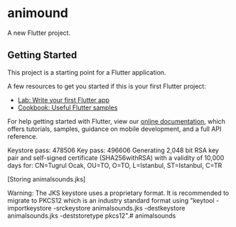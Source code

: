 # animound

A new Flutter project.

## Getting Started

This project is a starting point for a Flutter application.

A few resources to get you started if this is your first Flutter project:

- [Lab: Write your first Flutter app](https://flutter.dev/docs/get-started/codelab)
- [Cookbook: Useful Flutter samples](https://flutter.dev/docs/cookbook)

For help getting started with Flutter, view our
[online documentation](https://flutter.dev/docs), which offers tutorials,
samples, guidance on mobile development, and a full API reference.

Keystore pass: 478506
Key pass: 496606
Generating 2,048 bit RSA key pair and self-signed certificate (SHA256withRSA) with a validity of 10,000 days
        for: CN=Tugrul Ocak, OU=TO, O=TO, L=Istanbul, ST=Istanbul, C=TR

[Storing animalsounds.jks]

Warning:
The JKS keystore uses a proprietary format. It is recommended to migrate to PKCS12 which is an industry standard format using "keytool -importkeystore -srckeystore animalsounds.jks -destkeystore animalsounds.jks -deststoretype pkcs12".# animalsounds
